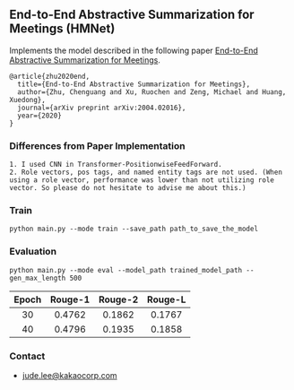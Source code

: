 ## End-to-End Abstractive Summarization for Meetings (HMNet)
Implements the model described in the following paper [End-to-End Abstractive Summarization for Meetings](https://arxiv.org/pdf/2004.02016.pdf).

```
@article{zhu2020end,
  title={End-to-End Abstractive Summarization for Meetings},
  author={Zhu, Chenguang and Xu, Ruochen and Zeng, Michael and Huang, Xuedong},
  journal={arXiv preprint arXiv:2004.02016},
  year={2020}
}
```

### Differences from Paper Implementation
 
```
1. I used CNN in Transformer-PositionwiseFeedForward.
2. Role vectors, pos tags, and named entity tags are not used. (When using a role vector, performance was lower than not utilizing role vector. So please do not hesitate to advise me about this.)
```

### Train
```
python main.py --mode train --save_path path_to_save_the_model
```

### Evaluation
```
python main.py --mode eval --model_path trained_model_path --gen_max_length 500
```

| Epoch | Rouge-1 | Rouge-2 | Rouge-L |
|:-----:|:-------:|:-------:|:-------:|
|   30  |  0.4762 |  0.1862 |  0.1767 |
|   40  |  0.4796 |  0.1935 |  0.1858 |


### Contact
- jude.lee@kakaocorp.com
